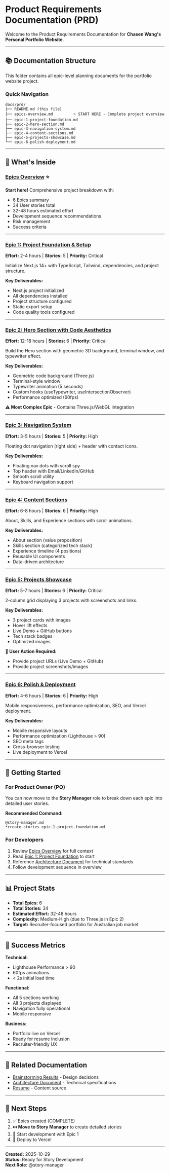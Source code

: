 # Product Requirements Documentation (PRD)

Welcome to the Product Requirements Documentation for **Chasen Wang's Personal Portfolio Website**.

---

## 📚 Documentation Structure

This folder contains all epic-level planning documents for the portfolio website project.

### Quick Navigation

```
docs/prd/
├── README.md (this file)
├── epics-overview.md         ⭐ START HERE - Complete project overview
├── epic-1-project-foundation.md
├── epic-2-hero-section.md
├── epic-3-navigation-system.md
├── epic-4-content-sections.md
├── epic-5-projects-showcase.md
└── epic-6-polish-deployment.md
```

---

## 🎯 What's Inside

### [Epics Overview](./epics-overview.md) ⭐
**Start here!** Comprehensive project breakdown with:
- 6 Epics summary
- 34 User stories total
- 32-48 hours estimated effort
- Development sequence recommendations
- Risk management
- Success criteria

---

### [Epic 1: Project Foundation & Setup](./epic-1-project-foundation.md)
**Effort:** 2-4 hours | **Stories:** 5 | **Priority:** Critical

Initialize Next.js 14+ with TypeScript, Tailwind, dependencies, and project structure.

**Key Deliverables:**
- Next.js project initialized
- All dependencies installed
- Project structure configured
- Static export setup
- Code quality tools configured

---

### [Epic 2: Hero Section with Code Aesthetics](./epic-2-hero-section.md)
**Effort:** 12-18 hours | **Stories:** 6 | **Priority:** Critical

Build the Hero section with geometric 3D background, terminal window, and typewriter effect.

**Key Deliverables:**
- Geometric code background (Three.js)
- Terminal-style window
- Typewriter animation (5 seconds)
- Custom hooks (useTypewriter, useIntersectionObserver)
- Performance optimized (60fps)

**⚠️ Most Complex Epic** - Contains Three.js/WebGL integration

---

### [Epic 3: Navigation System](./epic-3-navigation-system.md)
**Effort:** 3-5 hours | **Stories:** 5 | **Priority:** High

Floating dot navigation (right side) + header with contact icons.

**Key Deliverables:**
- Floating nav dots with scroll spy
- Top header with Email/LinkedIn/GitHub
- Smooth scroll utility
- Keyboard navigation support

---

### [Epic 4: Content Sections](./epic-4-content-sections.md)
**Effort:** 6-8 hours | **Stories:** 6 | **Priority:** High

About, Skills, and Experience sections with scroll animations.

**Key Deliverables:**
- About section (value proposition)
- Skills section (categorized tech stack)
- Experience timeline (4 positions)
- Reusable UI components
- Data-driven architecture

---

### [Epic 5: Projects Showcase](./epic-5-projects-showcase.md)
**Effort:** 5-7 hours | **Stories:** 6 | **Priority:** Critical

2-column grid displaying 3 projects with screenshots and links.

**Key Deliverables:**
- 3 project cards with images
- Hover lift effects
- Live Demo + GitHub buttons
- Tech stack badges
- Optimized images

**📝 User Action Required:**
- Provide project URLs (Live Demo + GitHub)
- Provide project screenshots/images

---

### [Epic 6: Polish & Deployment](./epic-6-polish-deployment.md)
**Effort:** 4-6 hours | **Stories:** 6 | **Priority:** High

Mobile responsiveness, performance optimization, SEO, and Vercel deployment.

**Key Deliverables:**
- Mobile responsive layouts
- Performance optimization (Lighthouse > 90)
- SEO meta tags
- Cross-browser testing
- Live deployment to Vercel

---

## 🚀 Getting Started

### For Product Owner (PO)
You can now move to the **Story Manager** role to break down each epic into detailed user stories.

**Recommended Command:**
```
@story-manager.md
*create-stories epic-1-project-foundation.md
```

### For Developers
1. Review [Epics Overview](./epics-overview.md) for full context
2. Read [Epic 1: Project Foundation](./epic-1-project-foundation.md) to start
3. Reference [Architecture Document](../ui-architecture.md) for technical standards
4. Follow development sequence in overview

---

## 📊 Project Stats

- **Total Epics:** 6
- **Total Stories:** 34
- **Estimated Effort:** 32-48 hours
- **Complexity:** Medium-High (due to Three.js in Epic 2)
- **Target:** Recruiter-focused portfolio for Australian job market

---

## 🎯 Success Metrics

**Technical:**
- Lighthouse Performance > 90
- 60fps animations
- < 2s initial load time

**Functional:**
- All 5 sections working
- All 3 projects displayed
- Navigation fully operational
- Mobile responsive

**Business:**
- Portfolio live on Vercel
- Ready for resume inclusion
- Recruiter-friendly UX

---

## 🔗 Related Documentation

- [Brainstorming Results](../brainstorming-session-results.md) - Design decisions
- [Architecture Document](../ui-architecture.md) - Technical specifications
- [Resume](../../Chasen_Wang_Resume.md) - Content source

---

## 📅 Next Steps

1. ✅ Epics created (COMPLETE)
2. ⏭️ **Move to Story Manager** to create detailed stories
3. 🔨 Start development with Epic 1
4. 🚀 Deploy to Vercel

---

**Created:** 2025-10-29  
**Status:** Ready for Story Development  
**Next Role:** @story-manager

